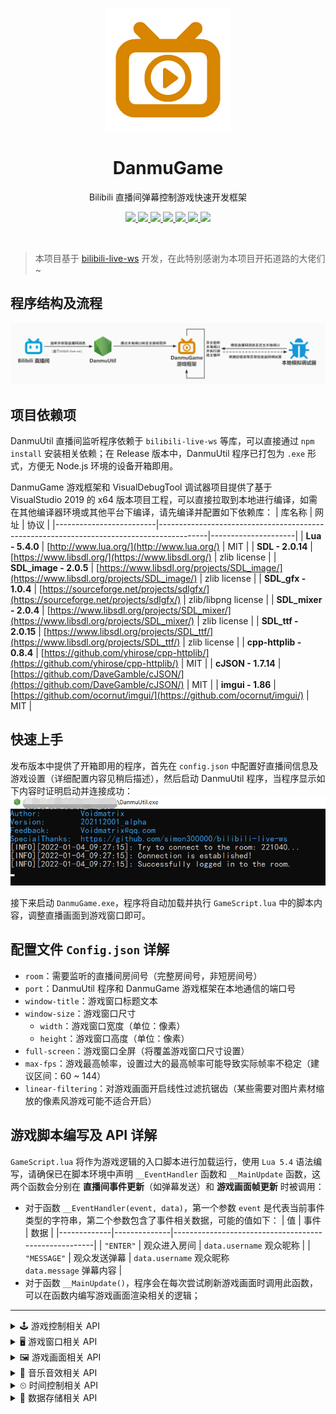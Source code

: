 <div align="center">
    <p align="center">
        <img align="center" src="doc/image/bilibili-fill-live.png" alt="logo" width="200">
    </p>
    <h1 align="center">DanmuGame</h1>
    <p align="center">Bilibili 直播间弹幕控制游戏快速开发框架</p>
    <p align="center">
        <a href="https://github.com/VoidmatrixHeathcliff/DanmuGame/stargazers">
            <img src="https://img.shields.io/github/stars/VoidmatrixHeathcliff/DanmuGame.svg?style=flat&labelColor=e49e61">
        </a>
        <a href="https://github.com/VoidmatrixHeathcliff/DanmuGame/network/members">
            <img src="https://img.shields.io/github/forks/VoidmatrixHeathcliff/DanmuGame.svg?&color=green&style=flat-square">
        </a>
        <a href="https://jq.qq.com/?_wv=1027&k=SFCIfMx6" target="_blank">
            <img src="https://img.shields.io/static/v1?label=chatting&message=QQ&color=blue&style=flat-square">
        </a>
        <a href="https://github.com/VoidmatrixHeathcliff/DanmuGame/graphs/contributors" target="_blank">
            <img src="https://img.shields.io/github/contributors/VoidmatrixHeathcliff/DanmuGame">
        </a>
        <a href="https://github.com/VoidmatrixHeathcliff/DanmuGame/issuese" target="_blank">
            <img src="https://img.shields.io/static/v1?label=feedback&message=Issues&color=pink&style=flat-square">
        </a>
        <a href="https://github.com/VoidmatrixHeathcliff/DanmuGame/blob/main/LICENSE" target="_blank">
            <img src="https://img.shields.io/github/license/VoidmatrixHeathcliff/DanmuGame?style=flat-square">
        </a>
       <img src="https://img.shields.io/github/commit-activity/m/VoidmatrixHeathcliff/DanmuGame">
    </p>
    </br>
</div>

> 本项目基于 [bilibili-live-ws](https://github.com/simon300000/bilibili-live-ws) 开发，在此特别感谢为本项目开拓道路的大佬们 ~

## 程序结构及流程

![程序结构及流程](doc/image/DanmuGame-framework.jpg)

## 项目依赖项

DanmuUtil 直播间监听程序依赖于 `bilibili-live-ws` 等库，可以直接通过 `npm install` 安装相关依赖；在 Release 版本中，DanmuUtil 程序已打包为 `.exe` 形式，方便无 Node.js 环境的设备开箱即用。

DanmuGame 游戏框架和 VisualDebugTool 调试器项目提供了基于 VisualStudio 2019 的 x64 版本项目工程，可以直接拉取到本地进行编译，如需在其他编译器环境或其他平台下编译，请先编译并配置如下依赖库：
| 库名称                  | 网址                                                                                     | 协议                |
|-------------------------|------------------------------------------------------------------------------------------|---------------------|
| **Lua - 5.4.0**         | [http://www.lua.org/](http://www.lua.org/)                                               | MIT                 |
| **SDL - 2.0.14**        | [https://www.libsdl.org/](https://www.libsdl.org/)                                       | zlib license        |
| **SDL_image - 2.0.5**   | [https://www.libsdl.org/projects/SDL_image/](https://www.libsdl.org/projects/SDL_image/) | zlib license        |
| **SDL_gfx - 1.0.4**     | [https://sourceforge.net/projects/sdlgfx/](https://sourceforge.net/projects/sdlgfx/)     | zlib/libpng license |
| **SDL_mixer - 2.0.4**   | [https://www.libsdl.org/projects/SDL_mixer/](https://www.libsdl.org/projects/SDL_mixer/) | zlib license        |
| **SDL_ttf - 2.0.15**    | [https://www.libsdl.org/projects/SDL_ttf/](https://www.libsdl.org/projects/SDL_ttf/)     | zlib license        |
| **cpp-httplib - 0.8.4** | [https://github.com/yhirose/cpp-httplib/](https://github.com/yhirose/cpp-httplib/)       | MIT                 |
| **cJSON - 1.7.14**      | [https://github.com/DaveGamble/cJSON/](https://github.com/DaveGamble/cJSON/)             | MIT                 |
| **imgui - 1.86**        | [https://github.com/ocornut/imgui/](https://github.com/ocornut/imgui/)                   | MIT                 |

## 快速上手

发布版本中提供了开箱即用的程序，首先在 `config.json` 中配置好直播间信息及游戏设置（详细配置内容见稍后描述），然后启动 DanmuUtil 程序，当程序显示如下内容时证明启动并连接成功：
![屏幕截图](doc/image/screenshot.png)

接下来启动 `DanmuGame.exe`，程序将自动加载并执行 `GameScript.lua` 中的脚本内容，调整直播画面到游戏窗口即可。

## 配置文件 `Config.json` 详解
+ `room`：需要监听的直播间房间号（完整房间号，非短房间号）
+ `port`：DanmuUtil 程序和 DanmuGame 游戏框架在本地通信的端口号
+ `window-title`：游戏窗口标题文本
+ `window-size`：游戏窗口尺寸
    - `width`：游戏窗口宽度（单位：像素）
    - `height`：游戏窗口高度（单位：像素）
+ `full-screen`：游戏窗口全屏（将覆盖游戏窗口尺寸设置）
+ `max-fps`：游戏最高帧率，设置过大的最高帧率可能导致实际帧率不稳定（建议区间：60 ~ 144）
+ `linear-filtering`：对游戏画面开启线性过滤抗锯齿（某些需要对图片素材缩放的像素风游戏可能不适合开启）

## 游戏脚本编写及 API 详解

`GameScript.lua` 将作为游戏逻辑的入口脚本进行加载运行，使用 `Lua 5.4` 语法编写，请确保已在脚本环境中声明 `__EventHandler` 函数和 `__MainUpdate` 函数，这两个函数会分别在 **直播间事件更新**（如弹幕发送）和 **游戏画面帧更新** 时被调用：
+ 对于函数 `__EventHandler(event, data)`，第一个参数 `event` 是代表当前事件类型的字符串，第二个参数包含了事件相关数据，可能的值如下：
    | 值          | 事件         | 数据                                                 |
    |-------------|--------------|------------------------------------------------------|
    | `"ENTER"`   | 观众进入房间 | `data.username` 观众昵称                             |
    | `"MESSAGE"` | 观众发送弹幕 | `data.username` 观众昵称<br>`data.message` 弹幕内容 |
+ 对于函数 `__MainUpdate()`，程序会在每次尝试刷新游戏画面时调用此函数，可以在函数内编写游戏画面渲染相关的逻辑；

---

<details>
    <summary>🕹 游戏控制相关 API</summary>

### QuitGame()
+ **功能：** 退出游戏
+ **参数简介：** 无
+ **返回值简介：** 无

</details>

<details>
    <summary>🖥 游戏窗口相关 API</summary>

### SetTitle(title)
+ **功能：** 设置窗口标题
+ **参数简介：** 
    | 参数    | 类型     | 简介     |
    |:--------|:---------|:---------|
    | `title` | `string` | 窗口标题 |
+ **返回值简介：** 无

### title = GetTitle()
+ **功能：** 获取窗口标题
+ **参数简介：** 无
+ **返回值简介：** 
    | 返回值  | 类型     | 简介     |
    |:--------|:---------|:---------|
    | `title` | `string` | 窗口标题 |

### width, height = GetWindowSize()
+ **功能：** 获取窗口尺寸
+ **参数简介：** 无
+ **返回值简介：** 
    | 返回值   | 类型     | 简介                   |
    |:---------|:---------|:-----------------------|
    | `width`  | `number` | 窗口宽度（单位：像素） |
    | `height` | `number` | 窗口高度（单位：像素） |

</details>

<details>
    <summary>🖼 游戏画面相关 API</summary>

### SetDrawColor(color)
+ **功能：** 设置绘图颜色
+ **参数简介：** 
    | 参数    | 类型    | 简介     |
    |:--------|:--------|:---------|
    | `color` | `table` | 绘图颜色 |
+ **返回值简介：** 无

### color = GetDrawColor()
+ **功能：** 设置绘图颜色
+ **参数简介：** 无
+ **返回值简介：** 
    | 返回值  | 类型    | 简介     |
    |:--------|:--------|:---------|
    | `color` | `table` | 绘图颜色 |

### DrawPoint(point)
+ **功能：** 绘制像素点
+ **参数简介：** 
    | 参数    | 类型    | 简介   |
    |:--------|:--------|:-------|
    | `point` | `table` | 点坐标 |
+ **返回值简介：** 无

### DrawLine(begin, end)
+ **功能：** 绘制线段
+ **参数简介：** 
    | 参数    | 类型    | 简介       |
    |:--------|:--------|:-----------|
    | `begin` | `table` | 起始点坐标 |
    | `end`   | `table` | 结束点坐标 |
+ **返回值简介：** 无

### DrawRectangle(rect, fill)
+ **功能：** 绘制矩形
+ **参数简介：** 
    | 参数   | 类型      | 简介                   |
    |:-------|:----------|:-----------------------|
    | `rect` | `table`   | 矩形坐标和尺寸         |
    | `fill` | `boolean` | 是否填充，默认为 false |
+ **返回值简介：** 无

### DrawRoundRectangle(rect, radius, fill)
+ **功能：** 绘制圆角矩形
+ **参数简介：** 
    | 参数     | 类型      | 简介                   |
    |:---------|:----------|:-----------------------|
    | `rect`   | `table`   | 矩形坐标和尺寸         |
    | `radius` | `number`  | 圆角所在圆的半径       |
    | `fill`   | `boolean` | 是否填充，默认为 false |
+ **返回值简介：** 无

### DrawCircle(center, radius, fill)
+ **功能：** 绘制圆形
+ **参数简介：** 
    | 参数     | 类型      | 简介                   |
    |:---------|:----------|:-----------------------|
    | `center` | `table`   | 圆心坐标               |
    | `radius` | `number`  | 圆半径                 |
    | `fill`   | `boolean` | 是否填充，默认为 false |
+ **返回值简介：** 无

### DrawEllipse(center, radius_x, radius_y, fill)
+ **功能：** 绘制椭圆形
+ **参数简介：** 
    | 参数       | 类型      | 简介                   |
    |:-----------|:----------|:-----------------------|
    | `center`   | `table`   | 椭圆中心坐标           |
    | `radius_x` | `number`  | 椭圆 X 方向半径        |
    | `radius_y` | `number`  | 椭圆 Y 方向半径        |
    | `fill`     | `boolean` | 是否填充，默认为 false |
+ **返回值简介：** 无

### DrawPie(center, radius, start, end, fill)
+ **功能：** 绘制扇形
+ **参数简介：** 
    | 参数     | 类型      | 简介                     |
    |:---------|:----------|:-------------------------|
    | `center` | `table`   | 扇形所在圆的圆心坐标     |
    | `radius` | `number`  | 扇形所在圆的半径         |
    | `start`  | `number`  | 起始角度，逆时针为正方向 |
    | `end`    | `number`  | 结束角度，逆时针为正方向 |
    | `fill`   | `boolean` | 是否填充，默认为 false   |
+ **返回值简介：** 无

### DrawTriangle(point_1, point_2, point_3, fill)
+ **功能：** 绘制三角形
+ **参数简介：** 
    | 参数      | 类型      | 简介                   |
    |:----------|:----------|:-----------------------|
    | `point_1` | `table`   | 三角形第一个顶点坐标   |
    | `point_2` | `table`   | 三角形第二个顶点坐标   |
    | `point_3` | `table`   | 三角形第三个顶点坐标   |
    | `fill`    | `boolean` | 是否填充，默认为 false |
+ **返回值简介：** 无

### DrawPolygon(point_list, fill)
+ **功能：** 绘制多边形（凸多边形）
+ **参数简介：** 
    | 参数         | 类型      | 简介                     |
    |:-------------|:----------|:-------------------------|
    | `point_list` | `table`   | 多边形顶点坐标构成的数组 |
    | `fill`       | `boolean` | 是否填充，默认为 false   |
+ **返回值简介：** 无

### DrawBezier(point_list, steps)
+ **功能：** 绘制贝塞尔曲线
+ **参数简介：** 
    | 参数         | 类型     | 简介                     |
    |:-------------|:---------|:-------------------------|
    | `point_list` | `table`  | 多边形顶点坐标构成的数组 |
    | `steps`      | `number` | 插值步数                 |
+ **返回值简介：** 无

### sprite = LoadSprite(path)
+ **功能：** 加载贴图
+ **参数简介：** 
    | 参数   | 类型     | 简介         |
    |:-------|:---------|:-------------|
    | `path` | `string` | 贴图文件路径 |
+ **返回值简介：** 
    | 返回值   | 类型           | 简介                               |
    |:---------|:---------------|:-----------------------------------|
    | `sprite` | `userdata/nil` | 加载成功返回贴图数据，失败返回 nil |

### SetSpriteAlpha(sprite, alpha)
+ **功能：** 设置贴图透明度
+ **参数简介：** 
    | 参数     | 类型       | 简介                           |
    |:---------|:-----------|:-------------------------------|
    | `sprite` | `userdata` | 贴图数据                       |
    | `alpha`  | `number`   | 贴图透明度，取值范围为 0 ~ 255 |
+ **返回值简介：** 无

### width, height = GetSpriteSize(sprite)
+ **功能：** 获取贴图尺寸
+ **参数简介：** 
    | 参数     | 类型       | 简介     |
    |:---------|:-----------|:---------|
    | `sprite` | `userdata` | 贴图数据 |
+ **返回值简介：** 
    | 返回值   | 类型     | 简介                 |
    |:---------|:---------|:---------------------|
    | `width`  | `number` | 贴图宽度，单位：像素 |
    | `height` | `number` | 贴图高度，单位：像素 |

### RenderSprite(sprite, rect_show, rect_clip)
+ **功能：** 渲染贴图
+ **参数简介：** 
    | 参数        | 类型       | 简介                                         |
    |:------------|:-----------|:---------------------------------------------|
    | `sprite`    | `userdata` | 贴图数据                                     |
    | `rect_show` | `table`    | 贴图显示区域的坐标和尺寸                     |
    | `rect_clip` | `table`    | 贴图裁剪区域的坐标和尺寸，默认为完整贴图部分 |
+ **返回值简介：** 无

### RenderSpriteEx(sprite, rect_show, rect_clip, center, angle, mode)
+ **功能：** 使用高级模式渲染贴图
+ **参数简介：** 
    | 参数        | 类型       | 简介                                                                                          |
    |:------------|:-----------|:----------------------------------------------------------------------------------------------|
    | `sprite`    | `userdata` | 贴图数据                                                                                      |
    | `rect_show` | `table`    | 贴图显示区域的坐标和尺寸                                                                      |
    | `rect_clip` | `table`    | 贴图裁剪区域的坐标和尺寸，默认为完整贴图部分                                                  |
    | `center`    | `table`    | 贴图旋转中心                                                                                  |
    | `angle`     | `number`   | 贴图旋转角度，逆时针为正方向                                                                  |
    | `mode`      | `table`    | 描述旋转模式的数组，成员可能的值为：<br>`"H"`表示水平翻转，`"V"`表示竖直翻转，`"N"`表示不翻转 |
+ **返回值简介：** 无

### font = LoadFont(path, size)
+ **功能：** 加载字体
+ **参数简介：** 
    | 参数   | 类型     | 简介                                |
    |:-------|:---------|:------------------------------------|
    | `path` | `string` | 字体文件路径                        |
    | `size` | `string` | 字体大小，通常为 72DPI 下的像素高度 |
+ **返回值简介：** 
    | 返回值 | 类型           | 简介                               |
    |:-------|:---------------|:-----------------------------------|
    | `font` | `userdata/nil` | 加载成功返回字体数据，失败返回 nil |

### style = GetFontStyle(font)
+ **功能：** 获取字体样式
+ **参数简介：** 
    | 参数   | 类型       | 简介     |
    |:-------|:-----------|:---------|
    | `font` | `userdata` | 字体数据 |
+ **返回值简介：** 
    | 返回值  | 类型    | 简介                                                                                                                |
    |:--------|:--------|:--------------------------------------------------------------------------------------------------------------------|
    | `style` | `table` | 字体样式数组，成员可能的值为：<br>`"B"`表示粗体，`"I"`表示斜体，`"U"`表示下划线，`"S"`表示删除线，`"N"`表示默认样式 |

### SetFontStyle(font, style)
+ **功能：** 设置字体样式
+ **参数简介：** 
    | 参数    | 类型       | 简介                             |
    |:--------|:-----------|:---------------------------------|
    | `font`  | `userdata` | 字体数据                         |
    | `style` | `table`    | 字体样式数组，成员可能的值见前述 |
+ **返回值简介：** 无

### height = GetFontHeight(font)
+ **功能：** 获取字体高度
+ **参数简介：** 
    | 参数   | 类型       | 简介     |
    |:-------|:-----------|:---------|
    | `font` | `userdata` | 字体数据 |
+ **返回值简介：** 
    | 返回值   | 类型     | 简介                 |
    |:---------|:---------|:---------------------|
    | `height` | `number` | 字体高度，单位：像素 |

### width, height = GetTextSize(font, text)
+ **功能：** 获取文本尺寸
+ **参数简介：** 
    | 参数   | 类型       | 简介     |
    |:-------|:-----------|:---------|
    | `font` | `userdata` | 字体数据 |
    | `text` | `string`   | 文本内容 |
+ **返回值简介：** 
    | 返回值   | 类型     | 简介                 |
    |:---------|:---------|:---------------------|
    | `width`  | `number` | 文本宽度，单位：像素 |
    | `height` | `number` | 文本高度，单位：像素 |

### sprite = CreateTextSprite(font, text, color)
+ **功能：** 创建文本贴图
+ **参数简介：** 
    | 参数    | 类型       | 简介     |
    |:--------|:-----------|:---------|
    | `font`  | `userdata` | 字体数据 |
    | `text`  | `string`   | 文本内容 |
    | `color` | `table`    | 文本颜色 |
+ **返回值简介：** 
    | 返回值   | 类型           | 简介                               |
    |:---------|:---------------|:-----------------------------------|
    | `sprite` | `userdata/nil` | 创建成功返回贴图数据，失败返回 nil |

</details>

<details>
    <summary>🎼 音乐音效相关 API</summary>

### music = LoadMusic(path)
+ **功能：** 加载音乐
+ **参数简介：** 
    | 参数   | 类型     | 简介         |
    |:-------|:---------|:-------------|
    | `path` | `string` | 音乐文件路径 |
+ **返回值简介：** 
    | 返回值  | 类型           | 简介                               |
    |:--------|:---------------|:-----------------------------------|
    | `music` | `userdata/nil` | 加载成功返回音乐数据，失败返回 nil |

### PlayMusic(music, times, fading_time)
+ **功能：** 延时指定时间
+ **参数简介：** 
    | 参数          | 类型       | 简介                                   |
    |:--------------|:-----------|:---------------------------------------|
    | `music`       | `userdata` | 播放音乐                               |
    | `times`       | `number`   | 播放次数，-1 为循环播放                |
    | `fading_time` | `number`   | 淡入效果持续时间，默认为 0，单位：毫秒 |
+ **返回值简介：** 无

### StopMusic(fading_time)
+ **功能：** 停止正在播放的音乐
+ **参数简介：** 
    | 参数          | 类型     | 简介                                   |
    |:--------------|:---------|:---------------------------------------|
    | `fading_time` | `number` | 淡出效果持续时间，默认为 0，单位：毫秒 |
+ **返回值简介：** 无

### SetMusicPosition(position)
+ **功能：** 设置正在播放的音乐播放位置
+ **参数简介：** 
    | 参数       | 类型     | 简介                                                                                                                                                                                                                                                                                                                       |
    |:-----------|:---------|:---------------------------------------------------------------------------------------------------------------------------------------------------------------------------------------------------------------------------------------------------------------------------------------------------------------------------|
    | `position` | `number` | 播放位置，此操作仅支持以下三种格式的音乐，且参数意义各不相同：<br>MOD：设置当前播放位置为此编码模型中对应索引的数据块处，0 将跳转至音乐开头；<br>OGG：设置当前播放位置为从音乐开始位置计算的指定秒数处；<br>MP3：设置当前播放位置为从当前播放位置计算的指定秒数处，可以先使用 RewindMusic 将当前音乐的播放位置重置到开始处 |
+ **返回值简介：** 无

### SetMusicVolume(volume)
+ **功能：** 设置音乐音量
+ **参数简介：** 
    | 参数     | 类型     | 简介                         |
    |:---------|:---------|:-----------------------------|
    | `volume` | `number` | 音乐音量，取值范围为 0 ~ 128 |
+ **返回值简介：** 无

### volume = GetMusicVolume()
+ **功能：** 获取音乐音量
+ **参数简介：** 无
+ **返回值简介：** 
    | 返回值   | 类型     | 简介                         |
    |:---------|:---------|:-----------------------------|
    | `volume` | `number` | 音乐音量，取值范围为 0 ~ 128 |

### PauseMusic()
+ **功能：** 暂停正在播放的音乐
+ **参数简介：** 无
+ **返回值简介：** 无

### ResumeMusic()
+ **功能：** 恢复当前暂停状态的音乐
+ **参数简介：** 无
+ **返回值简介：** 无

### RewindMusic()
+ **功能：** 重新播放当前正在播放的音乐
+ **参数简介：** 无
+ **返回值简介：** 无

### playing = CheckMusicPlaying()
+ **功能：** 判断当前音乐是否正在播放
+ **参数简介：** 无
+ **返回值简介：** 
    | 返回值    | 类型      | 简介                 |
    |:----------|:----------|:---------------------|
    | `playing` | `boolean` | 当前是否正在播放音乐 |

### paused = CheckMusicPaused()
+ **功能：** 判断当前音乐是否处于暂停状态
+ **参数简介：** 无
+ **返回值简介：** 
    | 返回值    | 类型      | 简介                     |
    |:----------|:----------|:-------------------------|
    | `playing` | `boolean` | 当前音乐是否处于暂停状态 |

### type = GetMusicFadingType()
+ **功能：** 判断当前音乐的淡入淡出状态
+ **参数简介：** 无
+ **返回值简介：** 
    | 返回值 | 类型     | 简介                                                                                                  |
    |:-------|:---------|:------------------------------------------------------------------------------------------------------|
    | `type` | `string` | 当前音乐的淡入淡出状态，可能的值为：<br>`"O"`表示正在淡出，`"I"`表示正在淡入，`"N"`表示无淡入淡出效果 |

### sound = LoadSound(path)
+ **功能：** 加载音效
+ **参数简介：** 
    | 参数   | 类型     | 简介         |
    |:-------|:---------|:-------------|
    | `path` | `string` | 音效文件路径 |
+ **返回值简介：** 
    | 返回值  | 类型           | 简介                               |
    |:--------|:---------------|:-----------------------------------|
    | `sound` | `userdata/nil` | 加载成功返回音效数据，失败返回 nil |

### PlaySound(sound, times)
+ **功能：** 加载音效
+ **参数简介：** 
    | 参数    | 类型       | 简介                    |
    |:--------|:-----------|:------------------------|
    | `sound` | `userdata` | 音效数据                |
    | `times` | `number`   | 播放次数，-1 为循环播放 |
+ **返回值简介：** 无

### SetSoundVolume(sound, volume)
+ **功能：** 设置音效音量
+ **参数简介：** 
    | 参数     | 类型       | 简介                         |
    |:---------|:-----------|:-----------------------------|
    | `sound`  | `userdata` | 音效数据                     |
    | `volume` | `number`   | 音效音量，取值范围为 0 ~ 128 |
+ **返回值简介：** 无

### volume = GetSoundVolume(sound)
+ **功能：** 获取音效音量
+ **参数简介：** 
    | 参数    | 类型       | 简介     |
    |:--------|:-----------|:---------|
    | `sound` | `userdata` | 音效数据 |
+ **返回值简介：** 
    | 参数   | 类型     | 简介         |
    |:--------|:-----------|:---------|
    | `volume` | `number` | 音效音量，取值范围为 0 ~ 128 |

</details>

<details>
    <summary>⏲ 时间控制相关 API</summary>

### Delay(time)
+ **功能：** 延时指定时间
+ **参数简介：** 
    | 参数   | 类型     | 简介                 |
    |:-------|:---------|:---------------------|
    | `time` | `number` | 延时时间，单位：毫秒 |
+ **返回值简介：** 无

### time = GetInitTime()
+ **功能：** 获取从程序初始化到现在的时间
+ **参数简介：** 无
+ **返回值简介：** 
    | 返回值 | 类型     | 简介                                 |
    |:-------|:---------|:-------------------------------------|
    | `time` | `number` | 从程序初始化到现在的时间，单位：毫秒 |

</details>

<details>
    <summary>📌 数据存储相关 API</summary>

### json = LoadJSON(str)
+ **功能：** 加载 JSON 字符串为 Lua 数据
+ **参数简介：** 
    | 参数  | 类型     | 简介        |
    |:------|:---------|:------------|
    | `str` | `string` | JSON 字符串 |
+ **返回值简介：** 
    | 返回值 | 类型                              | 简介                               |
    |:-------|:----------------------------------|:-----------------------------------|
    | `json` | `nil/number/string/boolean/table` | JSON 字符串反序列化得到的 Lua 数据 |

### str = DumpJSON(json)
+ **功能：** 加载 JSON 字符串为 Lua 数据
+ **参数简介：** 
    | 参数   | 类型                              | 简介                                  |
    |:-------|:----------------------------------|:--------------------------------------|
    | `json` | `nil/number/string/boolean/table` | 可以被序列化为 JSON 字符串的 Lua 数据 |
+ **返回值简介：** 
    | 返回值 | 类型     | 简介        |
    |:-------|:---------|:------------|
    | `str`  | `string` | JSON 字符串 |


</details>